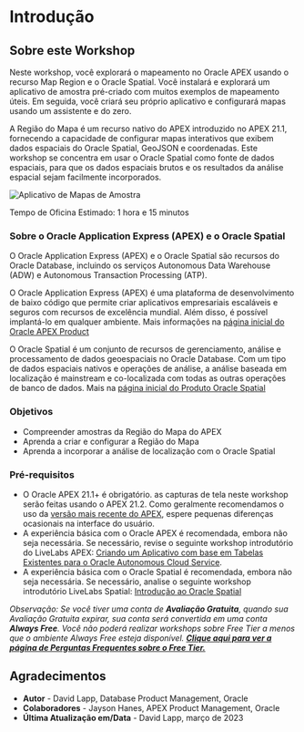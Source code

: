 # Introdução

## Sobre este Workshop

Neste workshop, você explorará o mapeamento no Oracle APEX usando o recurso Map Region e o Oracle Spatial. Você instalará e explorará um aplicativo de amostra pré-criado com muitos exemplos de mapeamento úteis. Em seguida, você criará seu próprio aplicativo e configurará mapas usando um assistente e do zero.

A Região do Mapa é um recurso nativo do APEX introduzido no APEX 21.1, fornecendo a capacidade de configurar mapas interativos que exibem dados espaciais do Oracle Spatial, GeoJSON e coordenadas. Este workshop se concentra em usar o Oracle Spatial como fonte de dados espaciais, para que os dados espaciais brutos e os resultados da análise espacial sejam facilmente incorporados.

![Aplicativo de Mapas de Amostra](./images/intro-01.png "Oracle Application Express - Aplicativo de Mapas de Amostra ")

Tempo de Oficina Estimado: 1 hora e 15 minutos

### Sobre o Oracle Application Express (APEX) e o Oracle Spatial

O Oracle Application Express (APEX) e o Oracle Spatial são recursos do Oracle Database, incluindo os serviços Autonomous Data Warehouse (ADW) e Autonomous Transaction Processing (ATP).

O Oracle Application Express (APEX) é uma plataforma de desenvolvimento de baixo código que permite criar aplicativos empresariais escaláveis e seguros com recursos de excelência mundial. Além disso, é possível implantá-lo em qualquer ambiente. Mais informações na [página inicial do Oracle APEX Product](https://apex.oracle.com)

O Oracle Spatial é um conjunto de recursos de gerenciamento, análise e processamento de dados geoespaciais no Oracle Database. Com um tipo de dados espaciais nativos e operações de análise, a análise baseada em localização é mainstream e co-localizada com todas as outras operações de banco de dados. Mais na [página inicial do Produto Oracle Spatial](https://www.oracle.com/database/spatial)

### Objetivos

*   Compreender amostras da Região do Mapa do APEX
*   Aprenda a criar e configurar a Região do Mapa
*   Aprenda a incorporar a análise de localização com o Oracle Spatial

### Pré-requisitos

*   O Oracle APEX 21.1+ é obrigatório. as capturas de tela neste workshop serão feitas usando o APEX 21.2. Como geralmente recomendamos o uso da [versão mais recente do APEX](https://www.oracle.com/tools/downloads/apex-downloads/), espere pequenas diferenças ocasionais na interface do usuário.
*   A experiência básica com o Oracle APEX é recomendada, embora não seja necessária. Se necessário, revise o seguinte workshop introdutório do LiveLabs APEX: [Criando um Aplicativo com base em Tabelas Existentes para o Oracle Autonomous Cloud Service](https://apexapps.oracle.com/pls/apex/dbpm/r/livelabs/view-workshop?wid=628).
*   A experiência básica com o Oracle Spatial é recomendada, embora não seja necessária. Se necessário, analise o seguinte workshop introdutório LiveLabs Spatial: [Introdução ao Oracle Spatial](https://apexapps.oracle.com/pls/apex/dbpm/r/livelabs/view-workshop?wid=736)

_Observação: Se você tiver uma conta de **Avaliação Gratuita**, quando sua Avaliação Gratuita expirar, sua conta será convertida em uma conta **Always Free**. Você não poderá realizar workshops sobre Free Tier a menos que o ambiente Always Free esteja disponível. **[Clique aqui para ver a página de Perguntas Frequentes sobre o Free Tier.](https://www.oracle.com/cloud/free/faq.html)**_

## Agradecimentos

*   **Autor** - David Lapp, Database Product Management, Oracle
*   **Colaboradores** - Jayson Hanes, APEX Product Management, Oracle
*   **Última Atualização em/Data** - David Lapp, março de 2023